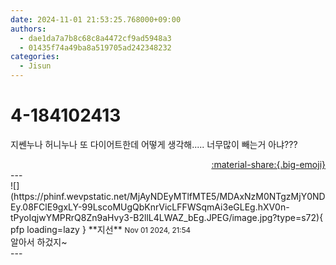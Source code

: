 ```yaml
---
date: 2024-11-01 21:53:25.768000+09:00
authors:
  - dae1da7a7b8c68c8a4472cf9ad5948a3
  - 01435f74a49ba8a519705ad242348232
categories:
  - Jisun
---
```


# 4-184102413

<div class="post-container" markdown="1">
<div class="content-container md-sidebar__scrollwrap" markdown="1">

지쎈누나 허니누나 또 다이어트한데 어떻게 생각해..... 너무많이 빼는거 아냐???

</div>
</div>

<div style="text-align: right;" markdown="1">
<a href="https://weverse.io/fromis9/fanpost/4-184102413" style="text-align: right;">:material-share:{.big-emoji}</a>
</div>
---

<div class="comments-container md-sidebar__scrollwrap" markdown="1">
<div class="comment" markdown="1">
<div class='id-container' markdown="1">
![](https://phinf.wevpstatic.net/MjAyNDEyMTlfMTE5/MDAxNzM0NTgzMjY0NDEy.08FClE9gxLY-99LscoMUgQbKnrVicLFFWSqmAi3eGLEg.hXV0n-tPyoIqjwYMPRrQ8Zn9aHvy3-B2llL4LWAZ_bEg.JPEG/image.jpg?type=s72){ pfp loading=lazy }
**<span class="artist">지선</span>** <small>Nov 01 2024, 21:54</small><br>
</div>
<div class='comment-body' markdown="1">
알아서 하겄지~
</div>
</div>
</div>
---

